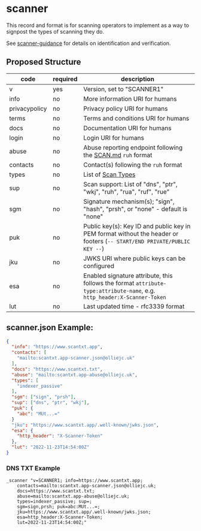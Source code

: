 # scanner

This record and format is for scanning operators to implement as a way to signpost the types of scanning they do.

See [scanner-guidance](scanner-guidance.md) for details on identification and verification.

## Proposed Structure

|code|required|description|
|-|-|-|
|v|yes|Version, set to "SCANNER1"|
|info|no|More information URI for humans|
|privacypolicy|no|Privacy policy URI for humans|
|terms|no|Terms and conditions URI for humans|
|docs|no|Documentation URI for humans|
|login|no|Login URI for humans|
|abuse|no|Abuse reporting endpoint following the [SCAN.md](SCAN.md) `ruh` format|
|contacts|no|Contact(s) following the `ruh` format|
|types|no|List of [Scan Types](TYPES.md)|
|sup|no|Scan support: List of "dns", "ptr", "wkj", "ruh", "rua", "ruf", "rue" |
|sgm|no|Signature mechanism(s); "sign", "hash", "prsh", or "none" - default is "none"|
|puk|no|Public key(s): Key ID and public key in PEM format without the header or footers (`-- START/END PRIVATE/PUBLIC KEY --`)|
|jku|no|JWKS URI where public keys can be configured|
|esa|no|Enabled signature attribute, this follows the format `attribute-type:attribute-name`, e.g. `http_header:X-Scanner-Token`|
|lut|no|Last updated time - rfc3339 format|

## scanner.json Example:

``` json
{
  "info": "https://www.scantxt.app",
  "contacts": [
    "mailto:scantxt.app-scanner.json@olliejc.uk"
  ],
  "docs": "https://www.scantxt.txt",
  "abuse": "mailto:scantxt.app-abuse@olliejc.uk",
  "types": [
    "indexer_passive"
  ],
  "sgm": ["sign", "prsh"],
  "sup": ["dns", "ptr", "wkj"],
  "puk": {
    "abc": "MUt...="
  }
  "jku": "https://www.scantxt.app/.well-known/jwks.json",
  "esa": {
    "http_header": "X-Scanner-Token"
  },
  "lut": "2022-11-23T14:54:00Z"
}
```

### DNS TXT Example

```
_scanner "v=SCANNER1; info=https://www.scantxt.app; 
    contacts=mailto:scantxt.app-scanner.json@olliejc.uk;
    docs=https://www.scantxt.txt;
    abuse=mailto:scantxt.app-abuse@olliejc.uk;
    types=indexer_passive; sup=;
    sgm=sign,prsh; puk=abc:MUt...=;
    jku=https://www.scantxt.app/.well-known/jwks.json;
    esa=http_header:X-Scanner-Token;
    lut=2022-11-23T14:54:00Z;"
```
